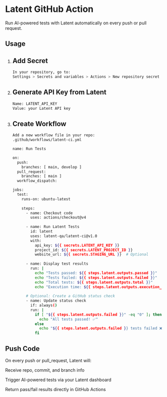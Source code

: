 # Latent GitHub Action

Run AI-powered tests with Latent
 automatically on every push or pull request.

## Usage

1. ## Add Secret
   ```bash
   In your repository, go to:
   Settings > Secrets and variables > Actions > New repository secret
   ```


2. ## Generate API Key from Latent
   ```bash
   Name: LATENT_API_KEY
   Value: your Latent API key
   ```

3. ## Create Workflow
   ```bash
   Add a new workflow file in your repo:
   .github/workflows/latent-ci.yml

   name: Run Tests

   on:
     push:
       branches: [ main, develop ]
     pull_request:
       branches: [ main ]
     workflow_dispatch:
   
   jobs:
     test:
       runs-on: ubuntu-latest
       
       steps:
         - name: Checkout code
           uses: actions/checkout@v4
           
         - name: Run Latent Tests
           id: latent
           uses: latent-qa/latent-ci@v1.0
           with:
             api_key: ${{ secrets.LATENT_API_KEY }}
             project_id: ${{ secrets.LATENT_PROJECT_ID }}
             website_url: ${{ secrets.STAGING_URL }}  # Optional
             
         - name: Display test results
           run: |
             echo "Tests passed: ${{ steps.latent.outputs.passed }}"
             echo "Tests failed: ${{ steps.latent.outputs.failed }}"
             echo "Total tests: ${{ steps.latent.outputs.total }}"
             echo "Execution time: ${{ steps.latent.outputs.execution_time }}s"
             
         # Optional: Create a GitHub status check
         - name: Update status check
           if: always()
           run: |
             if [ "${{ steps.latent.outputs.failed }}" -eq "0" ]; then
               echo "All tests passed! ✅"
             else
               echo "${{ steps.latent.outputs.failed }} tests failed ❌"
             fi
   ```


## Push Code

On every push or pull_request, Latent will:

Receive repo, commit, and branch info

Trigger AI-powered tests via your Latent dashboard

Return pass/fail results directly in GitHub Actions
